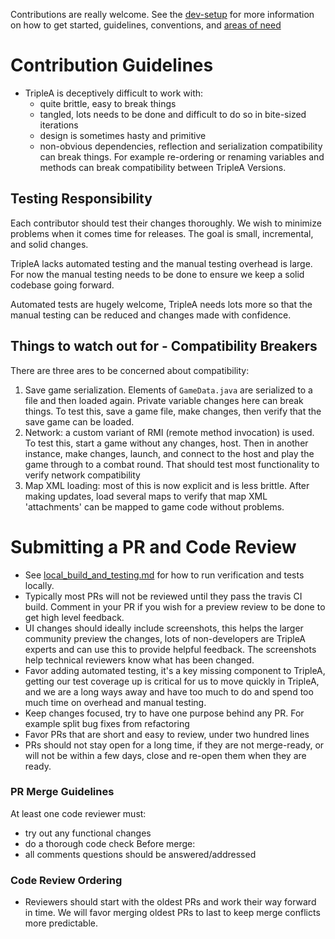 Contributions are really welcome. See the [dev-setup](/docs/development/README.md)
for more information on how to get started, guidelines, conventions, and 
[areas of need](/docs/development/areas-of-need.md)



# Contribution Guidelines

- TripleA is deceptively difficult to work with:
  - quite brittle, easy to break things
  - tangled, lots needs to be done and difficult to do so in bite-sized iterations
  - design is sometimes hasty and primitive
  - non-obvious dependencies, reflection and serialization compatibility can
  break things. For example re-ordering or renaming variables and methods
  can break compatibility between TripleA Versions.

## Testing Responsibility
Each contributor should test their changes thoroughly. We wish to minimize
problems when it comes time for releases. The goal is small, incremental,
and solid changes.

TripleA lacks automated testing and the manual testing overhead is large.
For now the manual testing needs to be done to ensure we keep a solid
codebase going forward.

Automated tests are hugely welcome, TripleA needs lots more so that the
manual testing can be reduced and changes made with confidence.

## Things to watch out for - Compatibility Breakers
There are three ares to be concerned about compatibility:
1. Save game serialization. Elements of `GameData.java` are serialized to a file
and then loaded again. Private variable changes here can break things. To test this,
save a game file, make changes, then verify that the save game can be loaded.
1. Network: a custom variant of RMI (remote method invocation) is used. To test
this, start a game without any changes, host. Then in another instance, make
changes, launch, and connect to the host and play the game through to a combat round.
That should test most functionality to verify network compatibility
1. Map XML loading: most of this is now explicit and is less brittle. After making updates,
load several maps to verify that map XML 'attachments' can be mapped to game code without
problems.

# Submitting a PR and Code Review
- See [local_build_and_testing.md](local_build_and_testing.md) for how to
run verification and tests locally.
- Typically most PRs will not be reviewed until they pass the travis CI build.
 Comment in your PR if you wish for a preview review to be done to get high level feedback.
- UI changes should ideally include screenshots, this helps the larger community preview
the changes, lots of non-developers are TripleA experts and can use this to provide helpful feedback.
The screenshots help technical reviewers know what has been changed.
- Favor adding automated testing, it's a key missing component to TripleA, getting our test
coverage up is critical for us to move quickly in TripleA, and we are a long ways away and have
too much to do and spend too much time on overhead and manual testing.
- Keep changes focused, try to have one purpose behind any PR. For example split bug fixes from refactoring
- Favor PRs that are short and easy to review, under two hundred lines
- PRs should not stay open for a long time, if they are not merge-ready, or will not be within a few
days, close and re-open them when they are ready.

### PR Merge Guidelines
At least one code reviewer must:
- try out any functional changes
- do a thorough code check
Before merge:
- all comments questions should be answered/addressed

### Code Review Ordering
- Reviewers should start with the oldest PRs and work their way forward in time.
 We will favor merging oldest PRs to last to keep merge conflicts more predictable.
